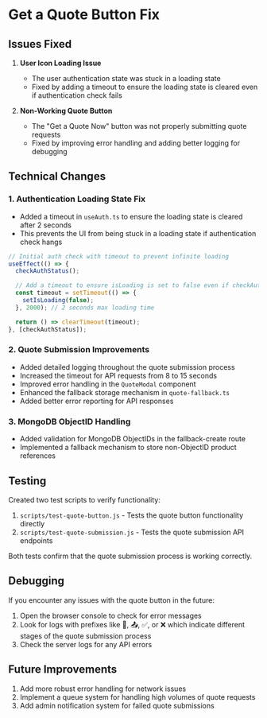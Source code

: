 # Get a Quote Button Fix

## Issues Fixed

1. **User Icon Loading Issue**
   - The user authentication state was stuck in a loading state
   - Fixed by adding a timeout to ensure the loading state is cleared even if authentication check fails

2. **Non-Working Quote Button**
   - The "Get a Quote Now" button was not properly submitting quote requests
   - Fixed by improving error handling and adding better logging for debugging

## Technical Changes

### 1. Authentication Loading State Fix

- Added a timeout in `useAuth.ts` to ensure the loading state is cleared after 2 seconds
- This prevents the UI from being stuck in a loading state if authentication check hangs

```typescript
// Initial auth check with timeout to prevent infinite loading
useEffect(() => {
  checkAuthStatus();

  // Add a timeout to ensure isLoading is set to false even if checkAuthStatus hangs
  const timeout = setTimeout(() => {
    setIsLoading(false);
  }, 2000); // 2 seconds max loading time

  return () => clearTimeout(timeout);
}, [checkAuthStatus]);
```

### 2. Quote Submission Improvements

- Added detailed logging throughout the quote submission process
- Increased the timeout for API requests from 8 to 15 seconds
- Improved error handling in the `QuoteModal` component
- Enhanced the fallback storage mechanism in `quote-fallback.ts`
- Added better error reporting for API responses

### 3. MongoDB ObjectID Handling

- Added validation for MongoDB ObjectIDs in the fallback-create route
- Implemented a fallback mechanism to store non-ObjectID product references

## Testing

Created two test scripts to verify functionality:

1. `scripts/test-quote-button.js` - Tests the quote button functionality directly
2. `scripts/test-quote-submission.js` - Tests the quote submission API endpoints

Both tests confirm that the quote submission process is working correctly.

## Debugging

If you encounter any issues with the quote button in the future:

1. Open the browser console to check for error messages
2. Look for logs with prefixes like 🚀, 📤, ✅, or ❌ which indicate different stages of the quote submission process
3. Check the server logs for any API errors

## Future Improvements

1. Add more robust error handling for network issues
2. Implement a queue system for handling high volumes of quote requests
3. Add admin notification system for failed quote submissions
